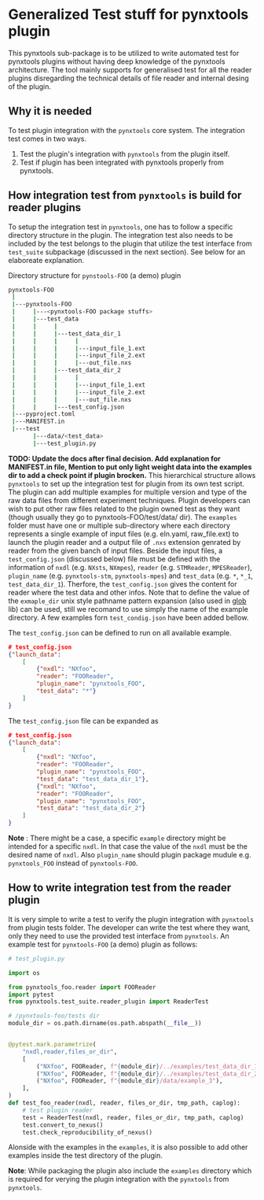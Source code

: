 # Generalized Test stuff for pynxtools plugin
This pynxtools sub-package is to be utilized to write automated test for pynxtools plugins without having deep knowledge of the pynxtools architecture. The tool mainly supports for generalised test for all the reader plugins disregarding the technical details of file reader and internal desing of the plugin.
## Why it is needed
To test plugin integration with the `pynxtools` core system. The integration test comes in two ways.
1. Test the plugin's integration with `pynxtools` from the plugin itself.
2. Test if plugin has been integrated with pynxtools properly from pynxtools.

## How integration test from `pynxtools` is build for reader plugins
To setup the integration test in `pynxtools`, one has to follow a specific directory structure in the plugin. The integration test also needs to be included by the test belongs to the plugin that utilize the test interface from `test_suite` subpackage (discussed in the next section). See below for an elaboreate explanation.

Directory structure for `pynstools-FOO` (a demo) plugin

```bash
pynxtools-FOO
 |
 |---pynxtools-FOO
 |     |---<pynxtools-FOO package stuffs>
 |     |---test_data
 |     |     |
 |     |     |---test_data_dir_1
 |     |     |     |
 |     |     |     |---input_file_1.ext
 |     |     |     |---input_file_2.ext
 |     |     |     |---out_file.nxs
 |     |     |---test_data_dir_2
 |     |     |     |
 |     |     |     |---input_file_1.ext
 |     |     |     |---input_file_2.ext
 |     |     |     |---out_file.nxs
 |     |     |---test_config.json
 |---pyproject.toml
 |---MANIFEST.in
 |---test
       |---data/<test_data>
       |---test_plugin.py
```
**TODO: Update the docs after final decision. Add explanation for MANIFEST.in file, Mention to put only light weight data into the examples dir to add a check point if plugin brocken.**
This hierarchical structure allows `pynxtools` to set up the integration test for plugin from its own test script. The plugin can add multiple examples for multiple version and type of the raw data files from different experiment techniques. Plugin developers can wish to put other raw files related to the plugin owned test as they want (though usually they go to pynxtools-FOO/test/data/ dir). The `examples` folder must have one or multiple sub-directory where each directory represents a single example of input files (e.g. eln.yaml, raw_file.ext) to launch the plugin reader and a output file of `.nxs` extension genrated by reader from the given banch of input files. Beside the input files, a `test_config.json` (discussed below) file must be defined with the information of `nxdl` (e.g. `NXsts`, `NXmpes`), `reader` (e.g. `STMReader`, `MPESReader`), `plugin_name` (e.g. `pynxtools-stm`, `pynxtools-mpes`) and `test_data` (e.g. `*`, `*_1`, `test_data_dir_1`). Therfore, the `test_config.json` gives the content for reader where the test data and other infos. Note that to define the value of the `exmaple_dir` unix style pathname pattern expansion (also used in [glob](https://docs.python.org/3/library/glob.html) lib) can be used, still we recomand to use simply the name of the example directory. A few examples forn `test_condig.json` have been added bellow.

The `test_config.json` can be defined to run on all available example.

```json
# test_config.json
{"launch_data":
    [
        {"nxdl": "NXfoo",
        "reader": "FOOReader",
        "plugin_name": "pynxtools_FOO",
        "test_data": "*"}
    ]
}
```
The `test_config.json` file can be expanded as
```json
# test_config.json
{"launch_data":
    [
        {"nxdl": "NXfoo",
        "reader": "FOOReader",
        "plugin_name": "pynxtools_FOO",
        "test_data": "test_data_dir_1"},
        {"nxdl": "NXfoo",
        "reader": "FOOReader",
        "plugin_name": "pynxtools_FOO",
        "test_data": "test_data_dir_2"}
    ]
}
```
**Note** : There might be a case, a specific `example` directory might be intended for a specific `nxdl`. In that case the value of the `nxdl` must be the desired name of `nxdl`. Also `plugin_name` should plugin package mudule e.g. `pynxtools_FOO` instead of `pynxtools-FOO`.


## How to write integration test from the reader plugin

It is very simple to write a test to verify the plugin integration with `pynxtools` from plugin tests folder. The developer can write the test where they want, only they need to use the provided test interface from `pynxtools`. An example test for `pynxtools-FOO` (a demo) plugin as follows:

```python
# test_plugin.py

import os

from pynxtools_foo.reader import FOOReader
import pytest
from pynxtools.test_suite.reader_plugin import ReaderTest

# /pynxtools-foo/tests dir
module_dir = os.path.dirname(os.path.abspath(__file__))


@pytest.mark.parametrize(
    "nxdl,reader,files_or_dir",
    [
        ("NXfoo", FOOReader, f"{module_dir}/../examples/test_data_dir_1"),
        ("NXfoo", FOOReader, f"{module_dir}/../examples/test_data_dir_2"),
        ("NXfoo", FOOReader, f"{module_dir}/data/example_3"),
    ],
)
def test_foo_reader(nxdl, reader, files_or_dir, tmp_path, caplog):
    # test plugin reader
    test = ReaderTest(nxdl, reader, files_or_dir, tmp_path, caplog)
    test.convert_to_nexus()
    test.check_reproducibility_of_nexus()
```

Alonside with the examples in the `examples`, it is also possible to add other examples inside the test directory of the plugin.

**Note**: While packaging the plugin also include the `examples` directory which is required for verying the plugin integration with the `pynxtools` from `pynxtools`.
